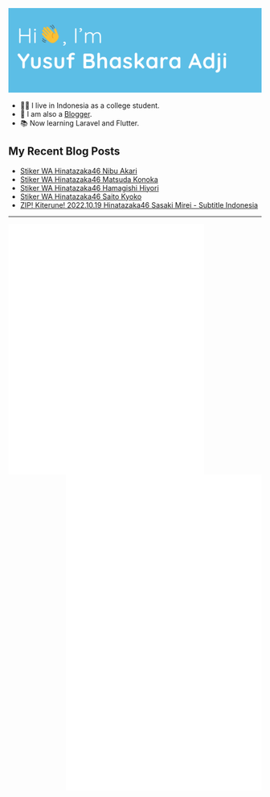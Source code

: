 ![Hi 👋, I'm Yusuf Bhaskara Adji](https://raw.githubusercontent.com/yusufadji/yusufadji/main/images/header.webp?raw=true)

- 🙋‍♂️ I live in Indonesia as a college student.
- 📝 I am also a [Blogger](https://www.frelein.my.id).
- 📚 Now learning Laravel and Flutter.


## My Recent Blog Posts
<!-- BLOG-POST-LIST:START -->
- [Stiker WA Hinatazaka46 Nibu Akari](https://www.frelein.my.id/2022/04/stiker-wa-hinatazaka46-nibu-akari.html)
- [Stiker WA Hinatazaka46 Matsuda Konoka](https://www.frelein.my.id/2022/07/stiker-wa-hinatazaka46-matsuda-konoka.html)
- [Stiker WA Hinatazaka46 Hamagishi Hiyori](https://www.frelein.my.id/2022/07/stiker-wa-hinatazaka46-hamagishi-hiyori.html)
- [Stiker WA Hinatazaka46 Saito Kyoko](https://www.frelein.my.id/2022/07/stiker-wa-hinatazaka46-saito-kyoko.html)
- [ZIP! Kiterune! 2022.10.19 Hinatazaka46 Sasaki Mirei - Subtitle Indonesia](https://www.frelein.my.id/2022/10/zip-kiterune-hinatazaka46-sasaki-mirei.html)
<!-- BLOG-POST-LIST:END -->


***

[<img align="left" width="390" alt="🦑" src="/general.svg">](#)
[<img align="right" width="390" alt="🦑" src="/medias.svg">](#)
